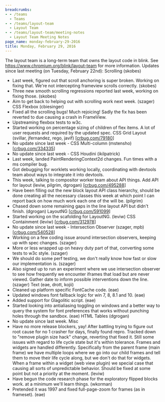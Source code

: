 ```yaml
---
breadcrumbs:
- - /teams
  - Teams
- - /teams/layout-team
  - Layout Team
- - /teams/layout-team/meeting-notes
  - Layout Team Meeting Notes
page_name: monday-february-29-2016
title: Monday, February 29, 2016
---
```


The layout team is a long-term team that owns the layout code in blink.
See <https://www.chromium.org/blink/layout-team> for more information.
Updates since last meeting (on Tuesday, February 22nd):
Scrolling (skobes)
- Last week, figured out that scroll anchoring is super broken. Working
on fixing that. We're not intercepting frameview scrolls correctly.
(skobes)
- Three new smooth scrolling regressions reported last week, working on
fixing those. (skobes)
- Aim to get back to helping out with scrolling work next week.
(szager)
CSS Flexbox (cbiesinger)
- Fixed all the scrolling bugs! Much rejoicing! Sadly the fix has been
reverted to due causing a crash in FrameView.
- Upstreaming flexbox tests to w3c.
- Started working on percentage sizing of children of flex items. A lot
of user requests and required by the updated spec.
CSS Grid Layout (svillar, jfernandez, rego, javif)
\[[crbug.com/79180](http://crbug.com/79180)\]
- No update since last week -
CSS Multi-column (mstensho) \[[crbug.com/334335](http://crbug.com/334335)\]
- No update since last week -
CSS Houdini (ikilpatrick)
- Last week, landed PaintRenderingContext2d changes. Fun times with a ms
compiler bug.
- Got debugging for worklets working locally, coordinating with devtools
team about ways to integrate it into devtools.
- This week, talking to compositor worker team about API things.
Add API for layout (leviw, pilgrim, dgrogan)
\[[crbug.com/495288](http://crbug.com/495288)\]
- Have been filling out the new block layout API class hierarchy, should
be done creating all the necessary classes this week at which point I
can report back on how much work each one of the will be. (pilgrim)
- Chased down some remaining gaps in the line layout API but didn't
finish. (dgrogan)
LayoutNG \[[crbug.com/591099](http://crbug.com/591099)\]
- Started working on the scafolding for LayoutNG. (leviw)
CSS Containment (leviw) \[[crbug.com/312978](http://crbug.com/312978)\]
- No update since last week -
Intersection Observer (szager, mpb)
\[[crbug.com/540528](http://crbug.com/540528)\]
- Working on a few coding issue around intersection observers, keeping
up with spec changes. (szager)
- More or less wrapped up on heavy duty part of that, converting some
tests to w3c style. (szager)
- We should do some perf testing, we don't really know how fast or slow
our implementation is. (szager)
- Also signed up to run an experiment where we use intersection observer
to see how frequently we encounter iframes that load but are never
viewed. Gather date to inform possible interventions down the line.
(szager)
Text (eae, drott, kojii)
- Cleaned up platform specific FontCache code. (eae)
- Updated windows font fallback logic for win 7, 8, 8.1 and 10. (eae)
- Added support for Glagolitic script. (eae)
- Started looking into antialiasing toggling on windows and a better way
to query the system for font preferences that works without punching
holes through the sandbox. (eae)
HTML Tables (dgrogan)
- No update since last week.
Misc
- Have no more release blockers, yay! After battling trying to figure
out root cause for no 1 crasher for days, finally found repro. Tracked
down to "remove plugin size hack" change, reverting that fixed it.
Still some issues with regard to life cycle state but it's within
tolerance. Frames and widgets are handled differently. Specifically
from the parent frame (main frame) we have multiple loops where we go
into our child frames and tell them to move their life cycle along,
but we don't do that for widgets. When a frame within a widget (web
view plugin) we special case that causing all sorts of unpredictable
behavior. Should be fixed at some point but not a priority at the
moment. (leviw)
- Have begun the code research phase for the exploratory flipped blocks
work. at a minimum we'll learn things. (wkorman)
- Pretended it was 1997 and fixed full-page-zoom for frames (as in
frameset). (eae)